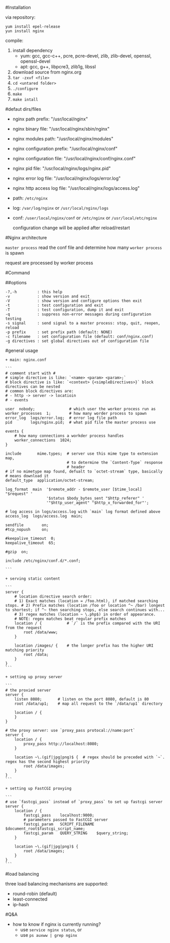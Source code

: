 #Installation

via repository:

    yum install epel-release
    yun install nginx

compile:

1. install dependency
    - yum: gcc, gcc-c++, pcre, pcre-devel, zlib, zlib-devel, openssl, openssl-devel
    - apt: gcc, g++, libpcre3, zlib1g, libssl
2. download source from nginx.org
3. `tar -zxvf <file>`
4. `cd <untared folder>`
5. `./configure`
6. `make`
7. `make intall`



#defaut dirs/files

- nginx path prefix: "/usr/local/nginx"
- nginx binary file: "/usr/local/nginx/sbin/nginx"
- nginx modules path: "/usr/local/nginx/modules"
- nginx configuration prefix: "/usr/local/nginx/conf"
- nginx configuration file: "/usr/local/nginx/conf/nginx.conf"
- nginx pid file: "/usr/local/nginx/logs/nginx.pid"
- nginx error log file: "/usr/local/nginx/logs/error.log"
- nginx http access log file: "/usr/local/nginx/logs/access.log"
- path: `/etc/nginx`
- log: `/var/log/nginx` or `/usr/local/nginx/logs`
- conf: `/user/local/nginx/conf` or `/etc/nginx` or `/usr/local/etc/nginx`

    configuration change will be applied after reload/restart
    
#Nginx architecture

`master process` read the conf file and determine how many `worker process` is spawn

request are processed by worker process

#Command

##options
```
-?,-h         : this help
-v            : show version and exit
-V            : show version and configure options then exit
-t            : test configuration and exit
-T            : test configuration, dump it and exit
-q            : suppress non-error messages during configuration testing
-s signal     : send signal to a master process: stop, quit, reopen, reload
-p prefix     : set prefix path (default: NONE)
-c filename   : set configuration file (default: conf/nginx.conf)
-g directives : set global directives out of configuration file
```
    
#general usage

    + main: nginx.conf

    ```
    # comment start with #
    # simple directive is like: `<name> <param> <param>;`
    # block directive is like: `<context> {<simpleDirectives>}` block directives can be nested
    # common block directives are:
    # - http -> server -> locatioin
    # - events
    
    user  nobody;               # which user the worker process run as 
    worker_processes  1;        # how many worder process to spawn
    error_log  logs/error.log;  # error log file path
    pid        logs/nginx.pid;  # what pid file the master process use

    events {
        # how many connections a workder process handles
        worker_connections  1024;
    }

    include       mime.types;  # server use this mime type to extension map,
                               # to determine the `Content-Type` response
                               # header
    # if no mimetype map found, defualt to `octet-stream` type, basically 
    # means download it
    default_type  application/octet-stream;

    log_format  main  '$remote_addr - $remote_user [$time_local] "$request" '
                      '$status $body_bytes_sent "$http_referer" '
                      '"$http_user_agent" "$http_x_forwarded_for"';

    # log access in logs/access.log with `main` log format defined above
    access_log  logs/access.log  main;

    sendfile        on;
    #tcp_nopush     on;

    #keepalive_timeout  0;
    keepalive_timeout  65;

    #gzip  on;

    include /etc/nginx/conf.d/*.conf;

    ```
    
    + serving static content
    
    ```
    server {
        # location directive search order: 
        # 1) Exact matches (location = /foo.html), if matched searching stops. # 2) Prefix matches (location /foo or location ^~ /bar) longest to shortest; if ^~ then searching stops, else search continues with... 
        # 3) regex matches (location ~ \.php$) in order of appearance. 
        # NOTE: regex matches beat regular prefix matches
        location / {           # `/` is the prefix compared with the URI from the request
            root /data/www;
        }
        
        location /images/ {    # the longer prefix has the higher URI matching priority
            root /data;
        }
    }
    ```
    
    + setting up proxy server
    
    ```
    # the proxied server
    server {              
        listen 8080;       # listen on the port 8080, default is 80
        root /data/up1;    # map all request to the `/data/up1` directory
        
        location / {       
        }
    }
    
    # the proxy server: use `proxy_pass protocal://name:port`
    server {
        location / {
            proxy_pass http://localhost:8080;
        }
        
        location ~\.(gif|jpg|png)$ {  # regex should be preceded with `~`. regex has the second highest priority
            root /data/images;
        }
    }
    ```
    
    + setting up FastCGI proxying
    
    ```
    # use `fastcgi_pass` instead of `proxy_pass` to set up fastcgi server
    server {
        location / {
            fastcgi_pass    localhost:9000;
            # parameters passed to FastCGI server
            fastcgi_param   SCRIPT_FILENAME $document_root$fastcgi_script_name;
            fastcgi_param   QUERY_STRING    $query_string;
        }
        
        location ~\.(gif|jpg|png)$ {
            root /data/images;
        }
    }
    ```

#load balancing

three load balancing mechanisms are supported:

- round-robin (default)
- least-connected
- ip-hash

#Q&A
- how to know if nginx is currently running?
    + use `service nginx status`, or
    + use `ps auxww | grep nginx`